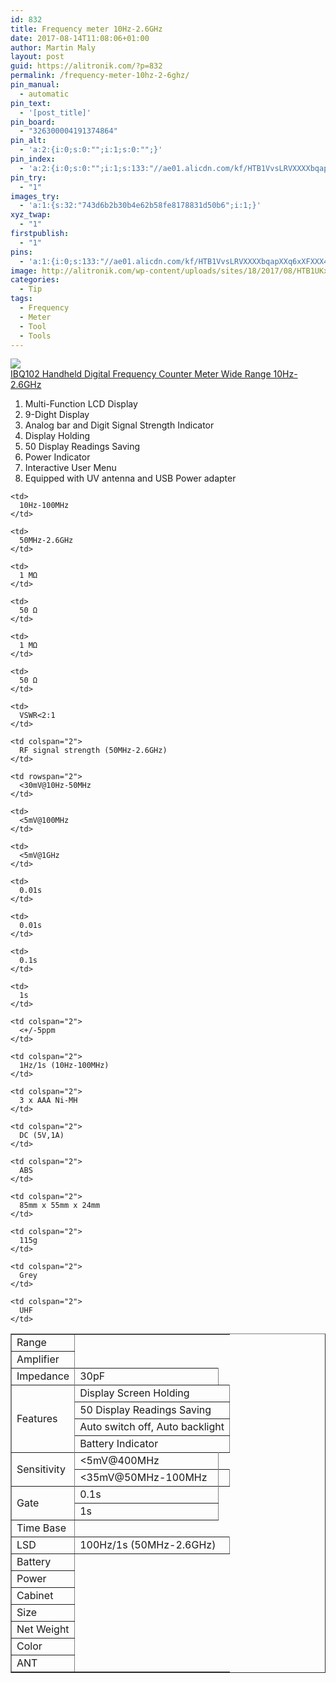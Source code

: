 ```yaml
---
id: 832
title: Frequency meter 10Hz-2.6GHz
date: 2017-08-14T11:08:06+01:00
author: Martin Maly
layout: post
guid: https://alitronik.com/?p=832
permalink: /frequency-meter-10hz-2-6ghz/
pin_manual:
  - automatic
pin_text:
  - '[post_title]'
pin_board:
  - "326300004191374864"
pin_alt:
  - 'a:2:{i:0;s:0:"";i:1;s:0:"";}'
pin_index:
  - 'a:2:{i:0;s:0:"";i:1;s:133:"//ae01.alicdn.com/kf/HTB1VvsLRVXXXXbqapXXq6xXFXXX4/-font-b-IBQ102-b-font-font-b-Handheld-b-font-font-b-Digital-b-font.jpg_220x220.jpg";}'
pin_try:
  - "1"
images_try:
  - 'a:1:{s:32:"743d6b2b30b4e62b58fe8178831d50b6";i:1;}'
xyz_twap:
  - "1"
firstpublish:
  - "1"
pins:
  - 'a:1:{i:0;s:133:"//ae01.alicdn.com/kf/HTB1VvsLRVXXXXbqapXXq6xXFXXX4/-font-b-IBQ102-b-font-font-b-Handheld-b-font-font-b-Digital-b-font.jpg_220x220.jpg";}'
image: http://alitronik.com/wp-content/uploads/sites/18/2017/08/HTB1UKxlSXXXXXaPXpXXq6xXFXXXJ.jpg
categories:
  - Tip
tags:
  - Frequency
  - Meter
  - Tool
  - Tools
---
```

<a href="http://s.click.aliexpress.com/e/J6m6Iyn" target="_parent"><img src="//ae01.alicdn.com/kf/HTB1VvsLRVXXXXbqapXXq6xXFXXX4/-font-b-IBQ102-b-font-font-b-Handheld-b-font-font-b-Digital-b-font.jpg_220x220.jpg" /><span style="display: block;">IBQ102 Handheld Digital Frequency Counter Meter Wide Range 10Hz-2.6GHz</span></a>

  1. Multi-Function LCD Display
  2. 9-Dight Display
  3. Analog bar and Digit Signal Strength Indicator
  4. Display Holding
  5. 50 Display Readings Saving
  6. Power Indicator
  7. Interactive User Menu
  8. Equipped with UV antenna and USB Power adapter

<table border="1" cellspacing="0" cellpadding="0">
  <tr>
    <td>
      Range
    </td>
    
    <td>
      10Hz-100MHz
    </td>
    
    <td>
      50MHz-2.6GHz
    </td>
  </tr>
  
  <tr>
    <td>
      Amplifier
    </td>
    
    <td>
      1 MΩ
    </td>
    
    <td>
      50 Ω
    </td>
  </tr>
  
  <tr>
    <td rowspan="2">
      Impedance
    </td>
    
    <td>
      1 MΩ
    </td>
    
    <td>
      50 Ω
    </td>
  </tr>
  
  <tr>
    <td>
      30pF
    </td>
    
    <td>
      VSWR<2:1
    </td>
  </tr>
  
  <tr>
    <td rowspan="5">
      Features
    </td>
    
    <td colspan="2">
      RF signal strength (50MHz-2.6GHz)
    </td>
  </tr>
  
  <tr>
    <td colspan="2">
      Display Screen Holding
    </td>
  </tr>
  
  <tr>
    <td colspan="2">
      50 Display Readings Saving
    </td>
  </tr>
  
  <tr>
    <td colspan="2">
      Auto switch off, Auto backlight
    </td>
  </tr>
  
  <tr>
    <td colspan="2">
      Battery Indicator
    </td>
  </tr>
  
  <tr>
    <td rowspan="4">
      Sensitivity
    </td>
    
    <td rowspan="2">
      <30mV@10Hz-50MHz
    </td>
    
    <td>
      <5mV@100MHz
    </td>
  </tr>
  
  <tr>
    <td>
      <5mV@400MHz
    </td>
  </tr>
  
  <tr>
    <td rowspan="2">
      <35mV@50MHz-100MHz
    </td>
    
    <td>
      <5mV@1GHz
    </td>
  </tr>
  
  <tr>
    <td>
    </td>
  </tr>
  
  <tr>
    <td rowspan="3">
      Gate
    </td>
    
    <td>
      0.01s
    </td>
    
    <td>
      0.01s
    </td>
  </tr>
  
  <tr>
    <td>
      0.1s
    </td>
    
    <td>
      0.1s
    </td>
  </tr>
  
  <tr>
    <td>
      1s
    </td>
    
    <td>
      1s
    </td>
  </tr>
  
  <tr>
    <td>
      Time Base
    </td>
    
    <td colspan="2">
      <+/-5ppm
    </td>
  </tr>
  
  <tr>
    <td rowspan="2">
      LSD
    </td>
    
    <td colspan="2">
      1Hz/1s (10Hz-100MHz)
    </td>
  </tr>
  
  <tr>
    <td colspan="2">
      100Hz/1s (50MHz-2.6GHz)
    </td>
  </tr>
  
  <tr>
    <td>
      Battery
    </td>
    
    <td colspan="2">
      3 x AAA Ni-MH
    </td>
  </tr>
  
  <tr>
    <td>
      Power
    </td>
    
    <td colspan="2">
      DC (5V,1A)
    </td>
  </tr>
  
  <tr>
    <td>
      Cabinet
    </td>
    
    <td colspan="2">
      ABS
    </td>
  </tr>
  
  <tr>
    <td>
      Size
    </td>
    
    <td colspan="2">
      85mm x 55mm x 24mm
    </td>
  </tr>
  
  <tr>
    <td>
      Net Weight
    </td>
    
    <td colspan="2">
      115g
    </td>
  </tr>
  
  <tr>
    <td>
      Color
    </td>
    
    <td colspan="2">
      Grey
    </td>
  </tr>
  
  <tr>
    <td>
      ANT
    </td>
    
    <td colspan="2">
      UHF
    </td>
  </tr>
</table>

&nbsp;